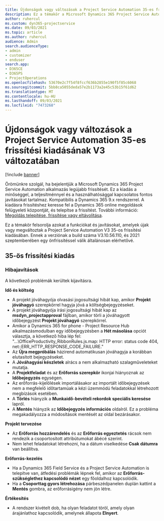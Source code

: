```yaml
---
title: Újdonságok vagy változások a Project Service Automation 35-es frissítési kiadásának V3 változatában
description: Ez a témakör a Microsoft Dynamics 365 Project Service Automation Update Release 35, V3 verzióban elérhető funkciókat és javításokat sorolja fel.
author: ruhercul
ms.custom: dyn365-projectservice
ms.date: 09/03/2021
ms.topic: article
ms.author: ruhercul
audience: Admin
search.audienceType:
- admin
- customizer
- enduser
search.app:
- D365CE
- D365PS
- ProjectOperations
ms.openlocfilehash: 53670e2c7f54f8fccf636b2855e190f5f85c6068
ms.sourcegitcommit: 5bb8ca5055deda57e2b1173a2e45c53b15f61d62
ms.translationtype: MT
ms.contentlocale: hu-HU
ms.lasthandoff: 09/03/2021
ms.locfileid: "7473268"
---
```

# <a name="whats-new-or-changed-in-project-service-automation-update-release-35-v3"></a>Újdonságok vagy változások a Project Service Automation 35-es frissítési kiadásának V3 változatában

[!include [banner](../includes/psa-now-project-operations.md)]

Örömünkre szolgál, ha bejelentjük a Microsoft Dynamics 365 Project Service Automation alkalmazás legújabb frissítését. Ez a kiadás a minőséggel, a teljesítménnyel és a használhatósággal kapcsolatos fontos javításokat tartalmaz. Kompatibilis a Dynamics 365 9.x rendszerrel. A kiadásra frissítéshez keresse fel a Dynamics 365 online megoldások felügyeleti központját, és telepítse a frissítést. További információ: [Megoldás telepítése, frissítése vagy eltávolítása](/power-platform/admin/install-remove-preferred-solution).

Ez a témakör felsorolja azokat a funkciókat és javításokat, amelyek újak vagy megváltoztak a Project Service Automation V3 35-os frissítési kiadásában. Ennek a verziónak a build száma V3.10.56.110, és 2021 szeptemberében egy önfrissítéssel válik általánosan elérhetővé.

## <a name="update-release-35"></a>35-ös frissítési kiadás

### <a name="bug-fixes"></a>Hibajavítások

A következő problémák kerültek kijavításra.

**Idő és költség**

- A projekt jóváhagyója olvasási jogosultsági hibát kap, amikor **Projekt jóváhagyó** szerepkörrel hagyja jóvá a költségbejegyzéseket.
- A projekt jóváhagyója írási jogosultsági hibát kap az **msdyn_projectapproval** fájlban, amikor törli a jóváhagyott időbejegyzést **Projekt jóváhagyó** szerepkörrel.
- Amikor a Dynamics 365 for phone - Project Resource Hub alkalmazásmodulban egy időbejegyzésben a **Hét másolása** opciót választja, a következő hiba lép fel: "...\OfficeProductivity_RibbonRules.js.map: HTTP error: status code 404, net::ERR_HTTP_RESPONSE_CODE_FAILURE."
- Az **Újra megpróbálás** házirend automatikusan jóváhagyja a korábban elutasított bejegyzéseket.
- A **Jóváhagyási készletek** alrács a nem alkalmazható szalagműveleteket mutatja.
- A **Projektfeladat** és az **Erőforrás szerepkör** ikonjai hiányoznak az **Időbejegyzés** egységen.
- Az erőforrás-kijelölések importálásakor az importált időbejegyzések nem a megfelelő időtartamúak a kézi üzemmódú feladatokkal létrehozott megbízások esetében.
- A **Törlés** hiányzik a **Munkaidő-bevételi rekordok speciális keresése** lapról.
- A **Mentés** hiányzik az **Időbejegyzés információs** oldalról. Ez a probléma megakadályozza a módosítások mentését az oldal bezárásakor.

**Projekt tervezése**

- Az **Erőforrás hozzárendelés** és az **Erőforrás egyeztetés** rácsok nem rendezik a csoportosított attribútumokat ábécé szerint.
- Nem lehet feladatokat létrehozni, ha a dátum viselkedése **Csak dátumra** van beállítva.

**Erőforrás-kezelés**

- Ha a Dynamics 365 Field Service és a Project Service Automation is telepítve van, átfedési problémák lépnek fel, amikor az **Erőforrás-szükséglethez kapcsolódó nézet** egy főoldalhoz kapcsolódik.
- Ha a **Csoporttag gyors létrehozása** párbeszédpanelen duplán kattint a **Mentés** gombra, az erőforrásigény nem jön létre.

**Értékesítés**

- A rendszer kivételt dob, ha olyan feladatot töröl, amely olyan árajánlathoz kapcsolódik, amelynek állapota **Elnyert**.
